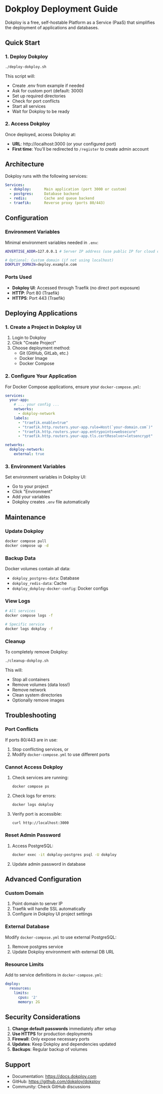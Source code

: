 # Dokploy Deployment Guide

Dokploy is a free, self-hostable Platform as a Service (PaaS) that simplifies the deployment of applications and databases.

## Quick Start

### 1. Deploy Dokploy

```bash
./deploy-dokploy.sh
```

This script will:
- Create .env from example if needed
- Ask for custom port (default: 3000)
- Set up required directories
- Check for port conflicts
- Start all services
- Wait for Dokploy to be ready

### 2. Access Dokploy

Once deployed, access Dokploy at:
- **URL**: http://localhost:3000 (or your configured port)
- **First time**: You'll be redirected to `/register` to create admin account

## Architecture

Dokploy runs with the following services:

```yaml
Services:
  - dokploy:      Main application (port 3000 or custom)
  - postgres:     Database backend
  - redis:        Cache and queue backend
  - traefik:      Reverse proxy (ports 80/443)
```

## Configuration

### Environment Variables

Minimal environment variables needed in `.env`:

```bash
ADVERTISE_ADDR=127.0.0.1 # Server IP address (use public IP for cloud deployments)

# Optional: Custom domain (if not using localhost)
DOKPLOY_DOMAIN=deploy.example.com
```

### Ports Used

- **Dokploy UI**: Accessed through Traefik (no direct port exposure)
- **HTTP**: Port 80 (Traefik)
- **HTTPS**: Port 443 (Traefik)

## Deploying Applications

### 1. Create a Project in Dokploy UI

1. Login to Dokploy
2. Click "Create Project"
3. Choose deployment method:
   - Git (GitHub, GitLab, etc.)
   - Docker Image
   - Docker Compose

### 2. Configure Your Application

For Docker Compose applications, ensure your `docker-compose.yml`:

```yaml
services:
  your-app:
    # ... your config ...
    networks:
      - dokploy-network
    labels:
      - "traefik.enable=true"
      - "traefik.http.routers.your-app.rule=Host(`your-domain.com`)"
      - "traefik.http.routers.your-app.entrypoints=websecure"
      - "traefik.http.routers.your-app.tls.certResolver=letsencrypt"

networks:
  dokploy-network:
    external: true
```

### 3. Environment Variables

Set environment variables in Dokploy UI:
- Go to your project
- Click "Environment"
- Add your variables
- Dokploy creates `.env` file automatically

## Maintenance

### Update Dokploy

```bash
docker compose pull
docker compose up -d
```

### Backup Data

Docker volumes contain all data:
- `dokploy_postgres-data`: Database
- `dokploy_redis-data`: Cache
- `dokploy_dokploy-docker-config`: Docker configs

### View Logs

```bash
# All services
docker compose logs -f

# Specific service
docker logs dokploy -f
```

### Cleanup

To completely remove Dokploy:

```bash
./cleanup-dokploy.sh
```

This will:
- Stop all containers
- Remove volumes (data loss!)
- Remove network
- Clean system directories
- Optionally remove images

## Troubleshooting

### Port Conflicts

If ports 80/443 are in use:
1. Stop conflicting services, or
2. Modify `docker-compose.yml` to use different ports

### Cannot Access Dokploy

1. Check services are running:
   ```bash
   docker compose ps
   ```

2. Check logs for errors:
   ```bash
   docker logs dokploy
   ```

3. Verify port is accessible:
   ```bash
   curl http://localhost:3000
   ```

### Reset Admin Password

1. Access PostgreSQL:
   ```bash
   docker exec -it dokploy-postgres psql -U dokploy
   ```

2. Update admin password in database

## Advanced Configuration

### Custom Domain

1. Point domain to server IP
2. Traefik will handle SSL automatically
3. Configure in Dokploy UI project settings

### External Database

Modify `docker-compose.yml` to use external PostgreSQL:
1. Remove postgres service
2. Update Dokploy environment with external DB URL

### Resource Limits

Add to service definitions in `docker-compose.yml`:

```yaml
deploy:
  resources:
    limits:
      cpus: '2'
      memory: 2G
```

## Security Considerations

1. **Change default passwords** immediately after setup
2. **Use HTTPS** for production deployments
3. **Firewall**: Only expose necessary ports
4. **Updates**: Keep Dokploy and dependencies updated
5. **Backups**: Regular backup of volumes

## Support

- Documentation: https://docs.dokploy.com
- GitHub: https://github.com/dokploy/dokploy
- Community: Check GitHub discussions